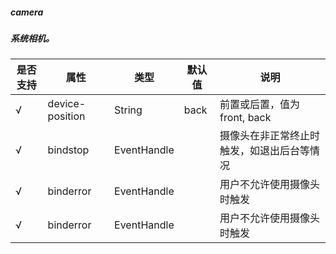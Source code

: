 ##### camera
##### 系统相机。

| 是否支持 | 属性           | 类型        | 默认值 | 说明                                                         |
| -------- | -------------- | ----------- | ------ | ------------------------------------------------------------ |
| √        | device-position | String      | back       | 前置或后置，值为front, back                                     |
| √        | bindstop       | EventHandle     |    | 摄像头在非正常终止时触发，如退出后台等情况        |
| √         | binderror       | EventHandle     |   | 用户不允许使用摄像头时触发                                             |
| √         | binderror       | EventHandle     |   | 用户不允许使用摄像头时触发                                             |

